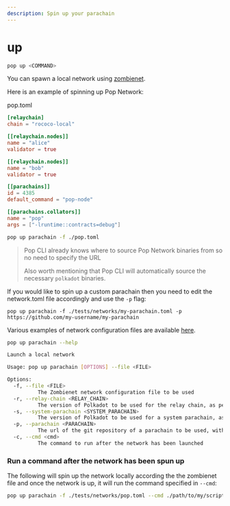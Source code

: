 ```yaml
---
description: Spin up your parachain
---
```


# up

```bash
pop up <COMMAND>
```

You can spawn a local network using [zombienet](https://github.com/paritytech/zombienet-sdk).

Here is an example of spinning up Pop Network:

pop.toml

```toml
[relaychain]
chain = "rococo-local"

[[relaychain.nodes]]
name = "alice"
validator = true

[[relaychain.nodes]]
name = "bob"
validator = true

[[parachains]]
id = 4385
default_command = "pop-node"

[[parachains.collators]]
name = "pop"
args = ["-lruntime::contracts=debug"]
```

```bash
pop up parachain -f ./pop.toml
```

> Pop CLI already knows where to source Pop Network binaries from so no need to specify the URL
>
> Also worth mentioning that Pop CLI will automatically source the necessary `polkadot` binaries.

If you would like to spin up a custom parachain then you need to edit the network.toml file accordingly and use the `-p` flag:

```
pop up parachain -f ./tests/networks/my-parachain.toml -p https://github.com/my-username/my-parachain
```

Various examples of network configuration files are available [here](https://github.com/r0gue-io/pop-cli/blob/main/tests/networks).

```bash
pop up parachain --help

Launch a local network

Usage: pop up parachain [OPTIONS] --file <FILE>

Options:
  -f, --file <FILE>
          The Zombienet network configuration file to be used
  -r, --relay-chain <RELAY_CHAIN>
          The version of Polkadot to be used for the relay chain, as per the release tag (e.g. "v1.11.0")
  -s, --system-parachain <SYSTEM_PARACHAIN>
          The version of Polkadot to be used for a system parachain, as per the release tag (e.g. "v1.11.0"). Defaults to the relay chain version if not specified
  -p, --parachain <PARACHAIN>
          The url of the git repository of a parachain to be used, with branch/release tag/commit specified as #fragment (e.g. 'https://github.com/org/repository#ref'). A specific binary name can also be optionally specified via query string parameter (e.g. 'https://github.com/org/repository?binaryname#ref'), defaulting to the name of the repository when not specified
  -c, --cmd <cmd>
          The command to run after the network has been launched
```

### Run a command after the network has been spun up

The following will spin up the network locally according the the zombienet file and once the network is up, it will run the command specified in `--cmd`:

```bash
pop up parachain -f ./tests/networks/pop.toml --cmd ./path/to/my/script
```

